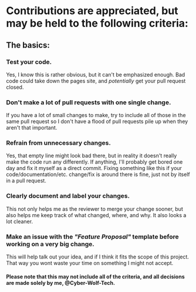 # Contributions are appreciated, but may be held to the following criteria:

## The basics:
### Test your code.
Yes, I know this is rather obvious, but it can't be emphasized enough. Bad code could take down the pages site, and *potentially* get your pull request closed.

### Don't make a lot of pull requests with one single change.
If you have a lot of small changes to make, try to include all of those in the same pull request so I don't have a flood of pull requests pile up when they aren't that important.

### Refrain from unnecessary changes.
Yes, that empty line might look bad there, but in reality it doesn't really make the code run any differently. If anything, I'll probably get bored one day and fix it myself as a direct commit.
Fixing something like this if your code/documentation/etc. change/fix is around there is fine, just not by itself in a pull request.

### Clearly document and label your changes.
This not only helps me as the reviewer to merge your change sooner, but also helps me keep track of what changed, where, and why. It also looks a lot cleaner.

### Make an issue with the __*"Feature Proposal"*__ template before working on a very big change.
This will help talk out your idea, and if I think it fits the scope of this project. That way you wont waste your time on something I might not accept.



#### Please note that this may not include all of the criteria, and all decisions are made solely by me, @Cyber-Wolf-Tech.
